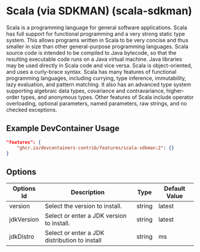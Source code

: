 
# Scala (via SDKMAN) (scala-sdkman)

Scala is a programming language for general software applications. Scala has
full support for functional programming and a very strong static type system.
This allows programs written in Scala to be very concise and thus smaller in
size than other general-purpose programming languages. Scala source code is
intended to be compiled to Java bytecode, so that the resulting executable code
runs on a Java virtual machine. Java libraries may be used directly in Scala
code and vice versa. Scala is object-oriented, and uses a curly-brace syntax.
Scala has many features of functional programming languages, including currying,
type inference, immutability, lazy evaluation, and pattern matching. It also has
an advanced type system supporting algebraic data types, covariance and
contravariance, higher-order types, and anonymous types. Other features of Scala
include operator overloading, optional parameters, named parameters, raw
strings, and no checked exceptions.

## Example DevContainer Usage

```json
"features": {
    "ghcr.io/devcontainers-contrib/features/scala-sdkman:2": {}
}
```

## Options

| Options Id | Description | Type | Default Value |
|-----|-----|-----|-----|
| version | Select the version to install. | string | latest |
| jdkVersion | Select or enter a JDK version to install. | string | latest |
| jdkDistro | Select or enter a JDK distribution to install | string | ms |


